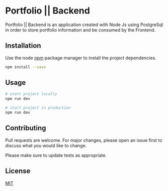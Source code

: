 # Portfolio || Backend

Portfolio || Backend is an application created with Node Js using PostgreSql in order to store portfolio information and be consumed by the Frontend.

## Installation

Use the node [npm](https://github.com/nodejs/nodejs.dev) package manager to install the project dependencies.

```bash
npm install --save
```

## Usage

```python
# start project locally
npm run dev

# start project in production
npm run dev
```

## Contributing

Pull requests are welcome. For major changes, please open an issue first to discuss what you would like to change.

Please make sure to update tests as appropriate.

## License

[MIT](https://choosealicense.com/licenses/mit/)
